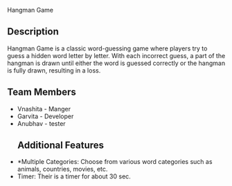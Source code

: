  Hangman Game

## Description
Hangman Game is a classic word-guessing game where players try to guess a hidden word letter by letter. With each incorrect guess, a part of the hangman is drawn until either the word is guessed correctly or the hangman is fully drawn, resulting in a loss.

## Team Members
- Vnashita - Manger
- Garvita  - Developer
- Anubhav - tester
  ## Additional Features
- *Multiple Categories: Choose from various word categories such as animals, countries, movies, etc.
- Timer: Their is a timer for about 30 sec.

  
